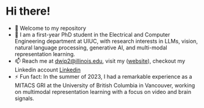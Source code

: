  # Hi there!

- 🌱 Welcome to my repository
- 🔭 I am a first-year PhD student in the Electrical and Computer Engineering department at UIUC, with research interests in LLMs, vision, natural language processing, generative AI, and multi-modal representation learning. 
- 📫 Reach me at dwip2@illinois.edu, visit my  ([website](https://dwipddalal.github.io/)), checkout my Linkedin account [Linkedin](https://www.linkedin.com/in/dwip-dalal-a7a440190)&nbsp;
- ⚡ Fun fact:  In the summer of 2023, I had a remarkable experience as a MITACS GRI at the University of British Columbia in Vancouver, working on multimodal representation learning with a focus on video and brain signals.


<!---![Anurag's GitHub stats](https://github-readme-stats.vercel.app/api?username=dwipddalal&count_private=true&show_icons=true&theme=dark)

<!---
dwipddalal/dwipddalal is a ✨ special ✨ repository because its `README.md` (this file) appears on your GitHub profile.
You can click the Preview link to take a look at your changes.
--->

